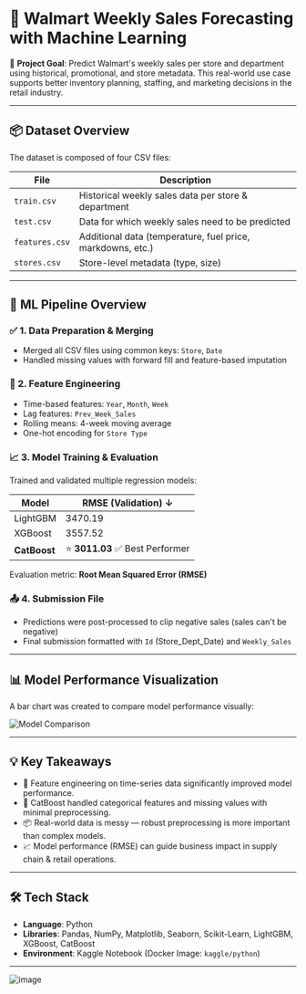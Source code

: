 
# 🛒 Walmart Weekly Sales Forecasting with Machine Learning

📌 **Project Goal**: Predict Walmart's weekly sales per store and department using historical, promotional, and store metadata. This real-world use case supports better inventory planning, staffing, and marketing decisions in the retail industry.

---

## 📦 Dataset Overview

The dataset is composed of four CSV files:

| File             | Description                                              |
|------------------|----------------------------------------------------------|
| `train.csv`      | Historical weekly sales data per store & department     |
| `test.csv`       | Data for which weekly sales need to be predicted        |
| `features.csv`   | Additional data (temperature, fuel price, markdowns, etc.) |
| `stores.csv`     | Store-level metadata (type, size)                       |

---

## 🔧 ML Pipeline Overview

### ✅ 1. Data Preparation & Merging
- Merged all CSV files using common keys: `Store`, `Date`
- Handled missing values with forward fill and feature-based imputation

### 🧠 2. Feature Engineering
- Time-based features: `Year`, `Month`, `Week`
- Lag features: `Prev_Week_Sales`
- Rolling means: 4-week moving average
- One-hot encoding for `Store Type`

### 📈 3. Model Training & Evaluation
Trained and validated multiple regression models:

| Model      | RMSE (Validation) ↓ |
|------------|---------------------|
| LightGBM   | 3470.19              |
| XGBoost    | 3557.52              |
| **CatBoost** | ⭐ **3011.03**        ✅ Best Performer

Evaluation metric: **Root Mean Squared Error (RMSE)**

### 📤 4. Submission File
- Predictions were post-processed to clip negative sales (sales can't be negative)
- Final submission formatted with `Id` (Store_Dept_Date) and `Weekly_Sales`

---

## 📊 Model Performance Visualization

A bar chart was created to compare model performance visually:

![Model Comparison](model_comparison.png)

---

## 💡 Key Takeaways

- 🧩 Feature engineering on time-series data significantly improved model performance.
- 🧠 CatBoost handled categorical features and missing values with minimal preprocessing.
- 📦 Real-world data is messy — robust preprocessing is more important than complex models.
- 📈 Model performance (RMSE) can guide business impact in supply chain & retail operations.

---

## 🛠 Tech Stack

- **Language**: Python
- **Libraries**: Pandas, NumPy, Matplotlib, Seaborn, Scikit-Learn, LightGBM, XGBoost, CatBoost
- **Environment**: Kaggle Notebook (Docker Image: `kaggle/python`)

---

![image](https://github.com/user-attachments/assets/aca3a45b-9c97-4482-9579-70d83cc1d67e)


